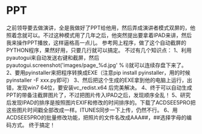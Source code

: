 # PPT
之前领导要去做演讲，全是我做好了PPT给他用，然后弄成演讲者模式双屏的，他照着念就可以。不过这种模式用了几年之后，他突然提出要拿着IPAD来讲，然后我来操作PPT播放，这样逼格高一点儿。
参考网上程序，做了这个自动截屏的PYTHON程序，果然好用，只要几行就可以搞定。
不过有几个知识点：
1、利用pyautogui来自动发送右键和截屏，然后pyautogui.screenshot('images/page_%d.jpg' % i)就可以连续存盘下来了。
2、要用pyinstaller来把程序转换成EXE（注意pip install pyinstaller，用的时候pyinstaller -F xxx.py即可）
3、然后把这个生成的EXE拿到他的电脑上运行，出错，发现win7 64位，要安装vc_redist.x64 后完美解决。
4、终于可以自动生成PPT的带备注截屏图片了，不过把图片传入IPAD之后，发现顺序全乱！
5、研究后发现IPAD的排序是按照图片EXIF和修改的时间排序的。下载了ACDSEE5PRO把这些图片时间戳全部改成一样。ITUNES同步一下上传，仍然不行。
6、用ACDSEE5PRO的批量修改功能，把照片的文件名改成AAA##，##选择字母的编码方式。
终于搞定！
